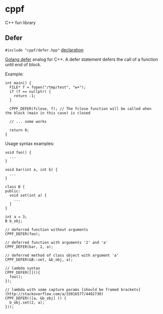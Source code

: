 # cppf
C++ fun library

## Defer
`#include "cppf/defer.hpp"` [declaration](https://github.com/skogorev/cppf/blob/master/include/cppf/defer.hpp)

[Golang defer](https://tour.golang.org/flowcontrol/12) analog for C++.
A defer statement defers the call of a function until end of block.

Example:
```
int main() {
  FILE* f = fopen("/tmp/test", "w+");
  if (f == nullptr) {
    return -1;
  }

  CPPF_DEFER(fclose, f); // The fclose function will be called when the block (main in this case) is closed

  // ... some works

  return 0;
}
```

Usage syntax examples:
```
void foo() {
  ...
}

void bar(int a, int b) {
  ...
}

class B {
public:
  void set(int a) {
    ...
  }
}

int a = 3;
B b_obj;

// deferred function without arguments
CPPF_DEFER(foo);

// deferred function with arguments '2' and 'a'
CPPF_DEFER(bar, 2, a);

// deferred method of class object with argument 'a'
CPPF_DEFER(&B::set, &b_obj, a);

// lambda syntax
CPPF_DEFER([](){
  foo();
});

// lambda with some capture params [should be framed brackets](http://stackoverflow.com/a/33016577/4402730)
CPPF_DEFER(([a, &b_obj] () {
  b_obj.set(2, a);
}));
```
